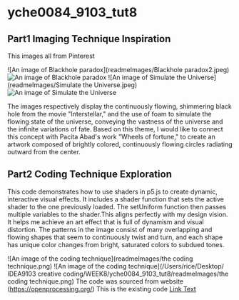 # yche0084_9103_tut8

## Part1 Imaging Technique Inspiration

This images all from Pinterest

![An image of Blackhole paradox](readmeImages/Blackhole paradox2.jpeg)
![An image of Blackhole paradox](https://i.pinimg.com/564x/e0/7f/06/e07f06afa2daf598fc7db0839b272935.jpg)
![An image of Simulate the Universe](readmeImages/Simulate the Universe.jpeg)
![An image of Simulate the Universe](https://i.pinimg.com/564x/ec/db/8c/ecdb8cb21f016fa2f7e2c788ec833c08.jpg)

The images respectively display the continuously flowing, shimmering black hole from the movie "Interstellar," and the use of foam to simulate the flowing state of the universe, conveying the vastness of the universe and the infinite variations of fate. Based on this theme, I would like to connect this concept with Pacita Abad's work "Wheels of fortune," to create an artwork composed of brightly colored, continuously flowing circles radiating outward from the center.

## Part2 Coding Technique Exploration

This code demonstrates how to use shaders in p5.js to create dynamic, interactive visual effects. It includes a shader function that sets the active shader to the one previously loaded. The setUniform function then passes multiple variables to the shader.This aligns perfectly with my design vision. It helps me achieve an art effect that is full of dynamism and visual distortion. The patterns in the image consist of many overlapping and flowing shapes that seem to continuously twist and turn, and each shape has unique color changes from bright, saturated colors to subdued tones. 


![An image of the coding technique](readmeImages/the coding technique.png)
![An image of the coding technique](/Users/rice/Desktop/
IDEA9103 creative coding/WEEK8/yche0084_9103_tut8/readmeImages/the coding technique.png)
 The code was sourced from website (https://openprocessing.org/)
 This is the existing code
[Link Text](https://openprocessing.org/sketch/2247346)





